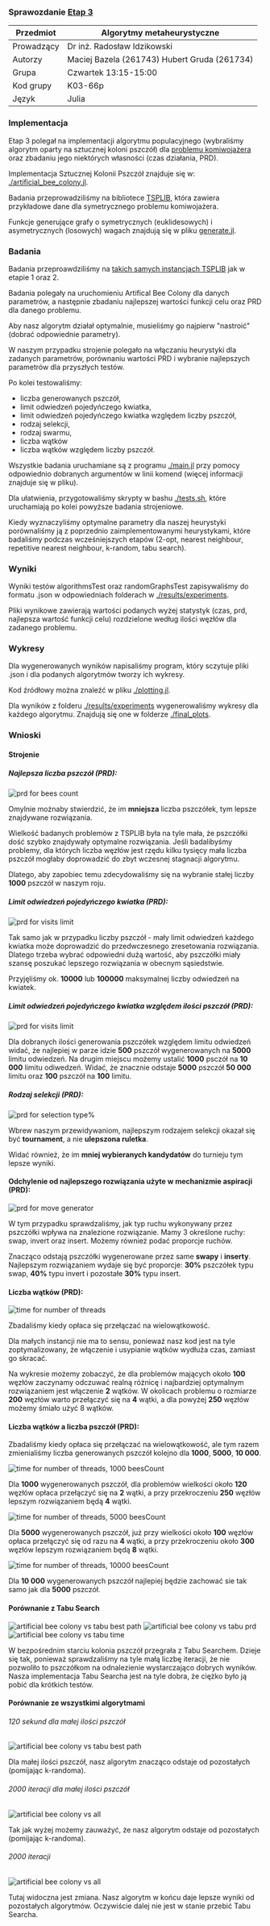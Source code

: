 ### Sprawozdanie [Etap 3](http://radoslaw.idzikowski.staff.iiar.pwr.wroc.pl/instruction/meta3.pdf)

| Przedmiot  | Algorytmy metaheurystyczne                   |
| ---------- | -------------------------------------------- |
| Prowadzący | Dr inż. Radosław Idzikowski                  |
| Autorzy    | Maciej Bazela (261743) Hubert Gruda (261734) |
| Grupa      | Czwartek 13:15-15:00                         |
| Kod grupy  | K03-66p                                      |
| Język      | Julia                                        |

### Implementacja

Etap 3 polegał na implementacji algorytmu populacyjnego (wybraliśmy algorytm oparty na sztucznej koloni pszczół) dla [problemu komiwojażera](https://en.wikipedia.org/wiki/Travelling_salesman_problem) oraz zbadaniu jego niektórych własności (czas działania, PRD).

Implementacja Sztucznej Kolonii Pszczół znajduje się w: [./artificial_bee_colony.jl](./artificial_bee_colony.jl).

Badania przeprowadziliśmy na bibliotece [TSPLIB](http://comopt.ifi.uni-heidelberg.de/software/TSPLIB95/), która zawiera przykładowe dane dla symetrycznego problemu komiwojażera.

Funkcje generujące grafy o symetrycznych (euklidesowych) i asymetrycznych (losowych) wagach znajdują się w pliku [generate.jl](../1/generate.jl).

### Badania

Badania przeproawdziliśmy na [takich samych instancjach TSPLIB](./testing.jl#:~:text=hardcodedData) jak w etapie 1 oraz 2.

Badania polegały na uruchomieniu Artifical Bee Colony dla danych parametrów, a następnie zbadaniu najlepszej wartości funkcji celu oraz PRD dla danego problemu.

Aby nasz algorytm działał optymalnie, musieliśmy go najpierw "nastroić" (dobrać odpowiednie parametry).

W naszym przypadku strojenie polegało na włączaniu heurystyki dla zadanych parametrów, porównaniu wartości PRD i wybranie najlepszych parametrów dla przyszłych testów.

Po kolei testowaliśmy:

- liczba generowanych pszczół,
- limit odwiedzeń pojedyńczego kwiatka,
- limit odwiedzeń pojedyńczego kwiatka względem liczby pszczół,
- rodzaj selekcji,
- rodzaj swarmu,
- liczba wątków
- liczba wątków względem liczby pszczół.

Wszystkie badania uruchamiane są z programu [./main.jl](./main.jl) przy pomocy odpowiednio dobranych argumentów w linii komend (więcej informacji znajduje się w pliku).

Dla ułatwienia, przygotowaliśmy skrypty w bashu [./tests.sh](./tests.sh), które uruchamiają po kolei powyższe badania strojeniowe.

Kiedy wyznaczyliśmy optymalne parametry dla naszej heurystyki porównaliśmy ją z poprzednio zaimplementowanymi heurystykami, które badaliśmy podczas wcześniejszych etapów (2-opt, nearest neighbour, repetitive nearest neighbour, k-random, tabu search).

### Wyniki

Wyniki testów algorithmsTest oraz randomGraphsTest zapisywaliśmy do formatu .json w odpowiedniach folderach w [./results/experiments](./results/experiments/).

Pliki wynikowe zawierają wartości podanych wyżej statystyk (czas, prd, najlepsza wartość funkcji celu) rozdzielone według ilości węzłów dla zadanego problemu.

### Wykresy

Dla wygenerowanych wyników napisaliśmy program, który sczytuje pliki .json i dla podanych algorytmów tworzy ich wykresy.

Kod źródłowy można znaleźć w pliku [./plotting.jl](./plotting.jl).

Dla wyników z folderu [./results/experiments](./results/experiments) wygenerowaliśmy wykresy dla każdego algorytmu. Znajdują się one w folderze [./final_plots](./final_plots/).

### Wnioski

#### Strojenie

##### Najlepsza liczba pszczół (PRD):

![prd for bees count](./results/experiments/1/plots/all/all-k1-prd-avgs.png)

Omylnie możnaby stwierdzić, że im **mniejsza** liczba pszczółek, tym lepsze znajdywane rozwiązania.

Wielkość badanych problemów z TSPLIB była na tyle mała, że pszczółki dość szybko znajdywały optymalne rozwiązania. Jeśli badalibyśmy problemy, dla których liczba węzłów jest rzędu kilku tysięcy mała liczba pszczół mogłaby doprowadzić do zbyt wczesnej stagnacji algorytmu.

Dlatego, aby zapobiec temu zdecydowaliśmy się na wybranie stałej liczby **1000** pszczół w naszym roju.

##### Limit odwiedzeń pojedyńczego kwiatka (PRD):

![prd for visits limit](./results/experiments/2/plots/all/all-k20-prd-avgs.png)

Tak samo jak w przypadku liczby pszczół - mały limit odwiedzeń każdego kwiatka może doprowadzić do przedwczesnego zresetowania rozwiązania. Dlatego trzeba wybrać odpowiedni dużą wartość, aby pszczółki miały szansę poszukać lepszego rozwiązania w obecnym sąsiedstwie.

Przyjęliśmy ok. **10000** lub **100000** maksymalnej liczby odwiedzeń na kwiatek.

##### Limit odwiedzeń pojedyńczego kwiatka względem ilości pszczół (PRD):

![prd for visits limit](./results/experiments/3/plots/all/all-k1-prd-avgs.png)

Dla dobranych ilości generowania pszczółek względem limitu odwiedzeń widać, że najlepiej w parze idzie **500** pszczół wygenerowanych na **5000** limitu odwiedzeń. Na drugim miejscu możemy ustalić **1000** psczół na **10 000** limitu odiwedzeń. Widać, że znacznie odstaje **5000** pszczół **50 000** limitu oraz **100** pszczół na **100** limitu.

##### Rodzaj selekcji (PRD):

![prd for selection type%](./results/experiments/4/plots/all/all-k1-prd-avgs.png)

Wbrew naszym przewidywaniom, najlepszym rodzajem selekcji okazał się być **tournament**, a nie **ulepszona ruletka**.

Widać również, że im **mniej wybieranych kandydatów** do turnieju tym lepsze wyniki.

#### Odchylenie od najlepszego rozwiązania użyte w mechanizmie aspiracji (PRD):

![prd for move generator](./results/experiments/5/plots/all/all-k1-prd-avgs.png)

W tym przypadku sprawdzaliśmy, jak typ ruchu wykonywany przez pszczółki wpływa na znalezione rozwiązanie. Mamy 3 określone ruchy: swap, invert oraz insert. Możemy również podać proporcje ruchów.

Znacząco odstają pszczółki wygenerowane przez same **swapy** i **inserty**.
Najlepszym rozwiązaniem wydaje się być proporcje: **30%** pszczółek typu swap, **40%** typu invert i pozostałe **30%** typu insert.

#### Liczba wątków (PRD):

![time for number of threads](./results/experiments/6/plots/all/all-k1-prd-avgs.png)

Zbadaliśmy kiedy opłaca się przełączać na wielowątkowość.

Dla małych instancji nie ma to sensu, ponieważ nasz kod jest na tyle zoptymalizowany, że włączenie i usypianie wątków wydłuża czas, zamiast go skracać.

Na wykresie możemy zobaczyć, że dla problemów mających około **100** węzłów zaczynamy odczuwać realną różnicę i najbardziej optymalnym rozwiązaniem jest włączenie **2** wątków. W okolicach problemu o rozmiarze **200** węzłów warto przełączyć się na **4** wątki, a dla powyżej **250** węzłów możemy śmiało użyć 8 wątków.

#### Liczba wątków a liczba pszczół (PRD):

Zbadaliśmy kiedy opłaca się przełączać na wielowątkowość, ale tym razem zmienialiśmy liczba generowanych pszczół kolejno dla **1000**, **5000**, **10 000**.

![time for number of threads, 1000 beesCount](./results/experiments/7/plots/1000/all/all-k1-prd-avgs.png)

Dla **1000** wygenerowanych pszczół, dla problemów wielkości około **120** węzłów opłaca przełączyć się na **2** wątki, a przy przekroczeniu **250** węzłów lepszym rozwiązaniem będą **4** wątki.

![time for number of threads, 5000 beesCount](./results/experiments/7/plots/5000/all/all-k1-prd-avgs.png)

Dla **5000** wygenerowanych pszczół, już przy wielkości około **100** węzłów opłaca przełączyć się od razu na **4** wątki, a przy przekroczeniu około **300** węzłów lepszym rozwiązaniem będą **8** wątki.

![time for number of threads, 10000 beesCount](./results/experiments/7/plots/10000/all/all-k1-prd-avgs.png)

Dla **10 000** wygenerowanych pszczół najlepiej będzie zachować sie tak samo jak dla **5000** pszczół.

#### Porównanie z Tabu Search

![artificial bee colony vs tabu best path](./results/experiments/tabu-2000it/plots/all/all-k50-best-path-avgs.png)
![artificial bee colony vs tabu prd](./results/experiments/tabu-2000it/plots/all/all-k50-prd-avgs.png)
![artificial bee colony vs tabu time](./results/experiments/tabu-2000it/plots/all/all-k50-time-avgs.png)

W bezpośrednim starciu kolonia pszczół przegrała z Tabu Searchem. Dzieje się tak, ponieważ sprawdzaliśmy na tyle małą liczbę iteracji, że nie pozwoliło to pszczółkom na odnalezienie wystarczająco dobrych wyników. Nasza implementacja Tabu Searcha jest na tyle dobra, że ciężko było ją pobić dla krótkich testów.

#### Porównanie ze wszystkimi algorytmami

###### 120 sekund dla małej ilości pszczół

![artificial bee colony vs tabu best path](./results/experiments/all-120s-small-bees/plots/all/all-k20-prd-avgs.png)

Dla małej ilości pszczół, nasz algorytm znacząco odstaje od pozostałych (pomijając k-randoma).

###### 2000 iteracji dla małej ilości pszczół

![artificial bee colony vs all](./results/experiments/all-2000it-small-bees/plots/all/all-k50-prd-avgs.png)

Tak jak wyżej możemy zauważyć, że nasz algorytm odstaje od pozostałych (pomijając k-randoma).

###### 2000 iteracji

![artificial bee colony vs all](./results/experiments/all-2000it/plots/all/all-k50-prd-avgs.png)

Tutaj widoczna jest zmiana. Nasz algorytm w końcu daje lepsze wyniki od pozostałych algorytmów. Oczywiście dalej nie jest w stanie przebić Tabu Searcha.

